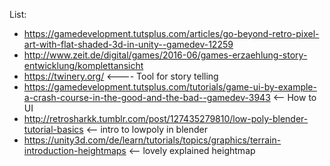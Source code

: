 List:
* https://gamedevelopment.tutsplus.com/articles/go-beyond-retro-pixel-art-with-flat-shaded-3d-in-unity--gamedev-12259
* http://www.zeit.de/digital/games/2016-06/games-erzaehlung-story-entwicklung/komplettansicht
* https://twinery.org/ <---- Tool for story telling
* https://gamedevelopment.tutsplus.com/tutorials/game-ui-by-example-a-crash-course-in-the-good-and-the-bad--gamedev-3943 <-- How to UI
* http://retrosharkk.tumblr.com/post/127435279810/low-poly-blender-tutorial-basics <-- intro to lowpoly in blender 
* https://unity3d.com/de/learn/tutorials/topics/graphics/terrain-introduction-heightmaps <-- lovely explained heightmap
